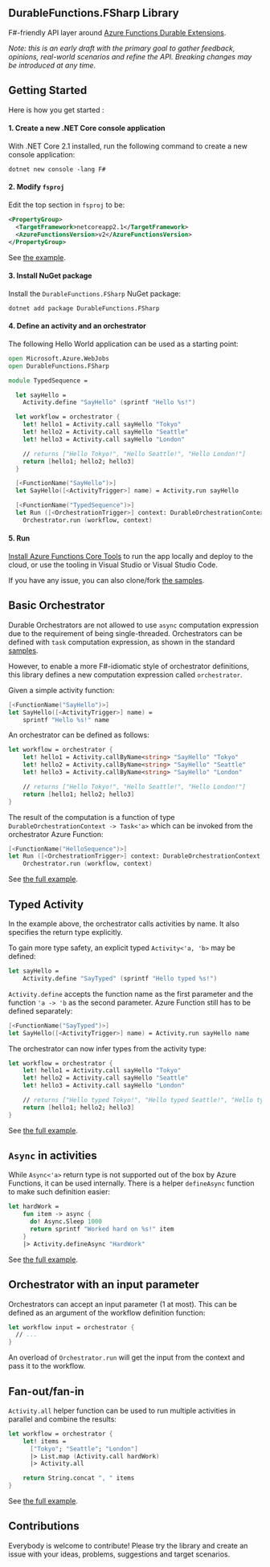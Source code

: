 DurableFunctions.FSharp Library
-------------------------------

F#-friendly API layer around 
[Azure Functions Durable Extensions](https://github.com/Azure/azure-functions-durable-extension).

*Note: this is an early draft with the primary goal to gather feedback,
opinions, real-world scenarios and refine the API. Breaking changes
may be introduced at any time.*

Getting Started
---------------

Here is how you get started :

#### 1. Create a new .NET Core console application

With .NET Core 2.1 installed, run the following command to create a new console application:

```
dotnet new console -lang F#
```

#### 2. Modify `fsproj`

Edit the top section in `fsproj` to be:

``` xml
<PropertyGroup>
  <TargetFramework>netcoreapp2.1</TargetFramework>
  <AzureFunctionsVersion>v2</AzureFunctionsVersion>
</PropertyGroup>
```

See [the example](https://github.com/mikhailshilkov/DurableFunctions.FSharp/blob/master/samples/samples.fsproj#L3-L6).

#### 3. Install NuGet package

Install the `DurableFunctions.FSharp` NuGet package:

```
dotnet add package DurableFunctions.FSharp
```

#### 4. Define an activity and an orchestrator

The following Hello World application can be used as a starting point:

``` fsharp
open Microsoft.Azure.WebJobs
open DurableFunctions.FSharp

module TypedSequence =

  let sayHello = 
    Activity.define "SayHello" (sprintf "Hello %s!")

  let workflow = orchestrator {
    let! hello1 = Activity.call sayHello "Tokyo"
    let! hello2 = Activity.call sayHello "Seattle"
    let! hello3 = Activity.call sayHello "London"

    // returns ["Hello Tokyo!", "Hello Seattle!", "Hello London!"]
    return [hello1; hello2; hello3]
  }

  [<FunctionName("SayHello")>]
  let SayHello([<ActivityTrigger>] name) = Activity.run sayHello

  [<FunctionName("TypedSequence")>]
  let Run ([<OrchestrationTrigger>] context: DurableOrchestrationContext) =
    Orchestrator.run (workflow, context)
```

#### 5. Run

[Install Azure Functions Core Tools](https://docs.microsoft.com/en-us/azure/azure-functions/functions-run-local)
to run the app locally and deploy to the cloud, or use the tooling in Visual Studio or Visual Studio Code.

If you have any issue, you can also clone/fork
[the samples](https://github.com/mikhailshilkov/DurableFunctions.FSharp/tree/master/samples).

Basic Orchestrator
------------------

Durable Orchestrators are not allowed to use `async` computation expression due to the
requirement of being single-threaded. Orchestrators can be defined with `task` computation 
expression, as shown in the standard
[samples](https://github.com/Azure/azure-functions-durable-extension/blob/master/samples/fsharp/HelloSequence.fs#L12-#L19).

However, to enable a more F#-idiomatic style of orchestrator definitions, this library
defines a new computation expression called `orchestrator`.

Given a simple activity function:

``` fsharp
[<FunctionName("SayHello")>]
let SayHello([<ActivityTrigger>] name) = 
    sprintf "Hello %s!" name
```

An orchestrator can be defined as follows:

``` fsharp
let workflow = orchestrator {
    let! hello1 = Activity.callByName<string> "SayHello" "Tokyo"
    let! hello2 = Activity.callByName<string> "SayHello" "Seattle"
    let! hello3 = Activity.callByName<string> "SayHello" "London"

    // returns ["Hello Tokyo!", "Hello Seattle!", "Hello London!"]
    return [hello1; hello2; hello3]
}
```

The result of the computation is a function of type `DurableOrchestrationContext -> Task<'a>`
which can be invoked from the orchestrator Azure Function:

``` fsharp
[<FunctionName("HelloSequence")>]
let Run ([<OrchestrationTrigger>] context: DurableOrchestrationContext) = 
    Orchestrator.run (workflow, context)
```

See [the full example](https://github.com/mikhailshilkov/DurableFunctions.FSharp/blob/master/samples/Hello.fs).

Typed Activity
--------------

In the example above, the orchestrator calls activities by name. It also specifies the
return type explicitly.

To gain more type safety, an explicit typed `Activity<'a, 'b>` may be defined:

``` fsharp
let sayHello = 
    Activity.define "SayTyped" (sprintf "Hello typed %s!")
```

`Activity.define` accepts the function name as the first parameter and the function `'a -> 'b`
as the second parameter. Azure Function still has to be defined separately:

``` fsharp
[<FunctionName("SayTyped")>]
let SayHello([<ActivityTrigger>] name) = Activity.run sayHello name
```

The orchestrator can now infer types from the activity type:

``` fsharp
let workflow = orchestrator {
    let! hello1 = Activity.call sayHello "Tokyo"
    let! hello2 = Activity.call sayHello "Seattle"
    let! hello3 = Activity.call sayHello "London"

    // returns ["Hello typed Tokyo!", "Hello typed Seattle!", "Hello typed London!"]
    return [hello1; hello2; hello3]
}
```

See [the full example](https://github.com/mikhailshilkov/DurableFunctions.FSharp/blob/master/samples/Typed.fs).

`Async` in activities
---------------------

While `Async<'a>` return type is not supported out of the box by Azure Functions, it can
be used internally. There is a helper `defineAsync` function to make such definition easier:

``` fsharp
let hardWork = 
    fun item -> async {
      do! Async.Sleep 1000
      return sprintf "Worked hard on %s!" item
    }
    |> Activity.defineAsync "HardWork"
```

See [the full example](https://github.com/mikhailshilkov/DurableFunctions.FSharp/blob/master/samples/FanOutFanIn.fs).

Orchestrator with an input parameter
------------------------------------

Orchestrators can accept an input parameter (1 at most). This can be defined as an argument of the workflow
definition function:

``` fsharp
let workflow input = orchestrator {
  // ...
}
```

An overload of `Orchestrator.run` will get the input from the context and pass it to the workflow.

Fan-out/fan-in
--------------

`Activity.all` helper function can be used to run multiple activities in parallel and
combine the results:

``` fsharp
let workflow = orchestrator {
    let! items =
      ["Tokyo"; "Seattle"; "London"]
      |> List.map (Activity.call hardWork)
      |> Activity.all

    return String.concat ", " items
}
```

See [the full example](https://github.com/mikhailshilkov/DurableFunctions.FSharp/blob/master/samples/FanOutFanIn.fs).

Contributions
-------------

Everybody is welcome to contribute! Please try the library and create an issue with
your ideas, problems, suggestions and target scenarios.